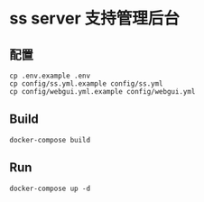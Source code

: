 # ss server 支持管理后台
## 配置
```shell
cp .env.example .env
cp config/ss.yml.example config/ss.yml
cp config/webgui.yml.example config/webgui.yml
```
## Build
```shell
docker-compose build
```
## Run
```shell
docker-compose up -d
```